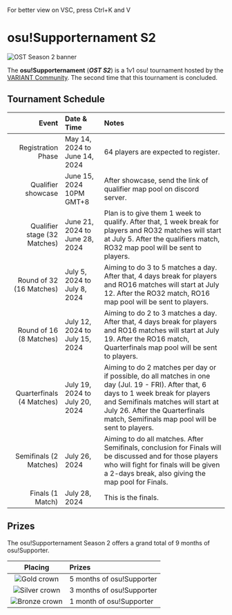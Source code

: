For better view on VSC, press Ctrl+K and V

# osu!Supporternament S2
![OST Season 2 banner](img/ostS2banner.jpg)

The **osu!Supporternament** (***OST S2***) is a 1v1 osu! tournament hosted by the [VARIANT Community](/tournaments/people/s2_team). The second time that this tournament is concluded. 

## Tournament Schedule
| Event | Date & Time | Notes
| --: | :-- | :-- |
Registration Phase              | May 14, 2024 to June 14, 2024   | 64 players are expected to register.
Qualifier showcase              | June 15, 2024 10PM GMT+8        | After showcase, send the link of qualifier map pool on discord server.
Qualifier stage (32 Matches)    | June 21, 2024 to June 28, 2024  | Plan is to give them 1 week to qualify. After that, 1 week break for players and RO32 matches will start at July 5. After the qualifiers match, RO32 map pool will be sent to players.
Round of 32 (16 Matches)        | July 5, 2024 to July 8, 2024    | Aiming to do 3 to 5 matches a day. After that, 4 days break for players and RO16 matches will start at July 12. After the RO32 match, RO16 map pool will be sent to players.
Round of 16 (8 Matches)         | July 12, 2024 to July 15, 2024  | Aiming to do 2 to 3 matches a day. After that, 4 days break for players and RO16 matches will start at July 19. After the RO16 match, Quarterfinals map pool will be sent to players.
Quarterfinals (4 Matches)       | July 19, 2024 to July 20, 2024  | Aiming to  do 2 matches per day or if possible, do all matches in one day (Jul. 19 - FRI). After that, 6 days to 1 week break for players and Semifinals matches will start at July 26. After the Quarterfinals match, Semifinals map pool will be sent to players.
Semifinals (2 Matches)          | July 26, 2024                   | Aiming to do all matches. After Semifinals, conclusion for Finals will be discussed and for those players who will fight for finals will be given a 2-days break, also giving the map pool for Finals.
Finals (1 Match)                | July 28, 2024                   | This is the finals.

## Prizes

The osu!Supporternament Season 2 offers a grand total of 9 months of osu!Supporter.

| Placing | Prizes |
| :-: | :-- |
| ![Gold crown](/imgs/crowns/crown-gold.png "1st place")        | 5 months of osu!Supporter
| ![Silver crown](/imgs/crowns/rown-silver.png "2nd place")     | 3 months of osu!Supporter
| ![Bronze crown](/imgs/crowns/crown-bronze.png "3rd place")    | 1 month of osu!Supporter